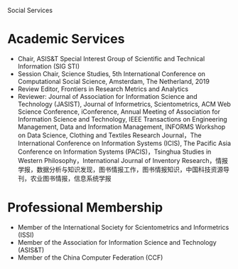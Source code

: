 Social Services
# Academic Services
* Chair, ASIS&T Special Interest Group of Scientific and Technical Information (SIG STI)
* Session Chair, Science Studies, 5th International Conference on Computational Social Science, Amsterdam, The Netherland, 2019  
* Review Editor, Frontiers in Research Metrics and Analytics
* Reviewer: Journal of Association for Information Science and Technology (JASIST), Journal of Informetrics, Scientometrics, ACM Web Science Conference,  iConference, Annual Meeting of Association for Information Science and Technology, IEEE Transactions on Engineering Management, Data and Information Management, INFORMS Workshop on Data Science, Clothing and Textiles Research Journal，The International Conference on Information Systems (ICIS), The Pacific Asia Conference on Information Systems (PACIS)，Tsinghua Studies in Western Philosophy，International Journal of Inventory Research，情报学报，数据分析与知识发现，图书情报工作，图书情报知识，中国科技资源导刊，农业图书情报，信息系统学报

# Professional Membership
* Member of the International Society for Scientometrics and Informetrics (ISSI) 
* Member of the Association for Information Science and Technology (ASIS&T)
* Member of the China Computer Federation (CCF)
